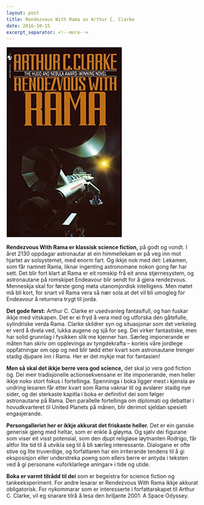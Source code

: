 ```yaml
---
layout: post
title: Rendezvous With Rama av Arthur C. Clarke
date: 2016-10-15
excerpt_separator: <!--more-->
---
```


![Omslaget til Rendezvous With Rama viser eit romskip og eit mystisk objekt i rommet](/images/rendezvous.jpg)

**Rendezvous With Rama er klassisk science fiction,** på godt og vondt. I året 2130 oppdagar astronautar at ein himmellekam er på veg inn mot hjartet av solsystemet, med enorm fart. Og ikkje nok med det: Lekamen, som får namnet Rama, liknar ingenting astronomane nokon gong før har sett. Det blir fort klart at Rama er eit romskip frå eit anna stjernesystem, og astronautane på romskipet Endeavour blir sendt for å gjera rendezvous. Menneskja skal for første gong møta utanomjordisk intelligens. Men møtet må bli kort, for snart vil Rama vera så nær sola at det vil bli umogleg for Endeavour å returnera trygt til jorda.

<!--more-->

**Det gode først:** Arthur C. Clarke er usedvanleg fantasifull, og han fuskar ikkje med vitskapen. Det er ei fryd å vera med og utforska den gåtefulle, sylindriske verda Rama. Clarke skildrer syn og situasjonar som det verkeleg er verd å dvela ved, lukka augene og sjå for seg. Dei virker fantastiske, men har solid grunnlag i fysikken slik me kjenner han. Særleg imponerande er måten han skriv om opplevinga av tyngdekrafta – korleis våre jordlege oppfatningar om opp og ned blir tødd etter kvart som astronautane trenger stadig djupare inn i Rama. Her er det mykje mat for fantasien!

**Men så skal det ikkje berre vera god science,** det skal jo vera god fiction òg. Dei meir tradisjonelle actionsekvensane er lite imponerande, men heller ikkje noko stort fokus i fortellinga. Spenninga i boka ligger mest i kjensla av undring lesaren får etter kvart som Rama vaknar til og avslører stadig nye sider, og dei sterkaste kapitla i boka er definitivt dei som følger astronautane på Rama. Den parallelle fortellinga om diplomati og debattar i hovudkvarteret til United Planets på månen, blir derimot sjeldan spesielt engasjerande.

**Persongalleriet her er ikkje akkurat det friskaste heller.** Det er ein ganske generisk gjeng med heltar, som er enkle å gløyma. Og sjølv dei figurane som viser eit visst potensial, som den djupt religiøse løytnanten Rodrigo, får altfor lite tid til å utvikla seg til å bli særleg interessante. Dialogane er ofte stive og lite truverdige, og forfattaren har ein irriterande tendens til å gi eksposisjon eller understreka poeng som ellers berre er antyda i teksten ved å gi personane «uforklarlege aningar» i tide og utide.

**Boka er varmt tilrådd til dei** som er begeistra for science fiction og tankeeksperiment. For andre lesarar er Rendezvous With Rama ikkje akkurat obligatorisk. For nykommarar som er interesserte i forfattarskapet til Arthur C. Clarke, vil eg snarare tilrå å lesa den briljante 2001: A Space Odyssey.